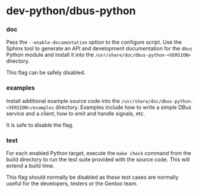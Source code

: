 # dev-python/dbus-python

### doc
Pass the `--enable-documentation` option to the configure script. Use the Sphinx tool to generate an API and development documentation for the `dbus` Python module and install it into the `/usr/share/doc/dbus-python-<VERSION>` directory.

This flag can be safely disabled.

### examples
Install additional example source code into the `/usr/share/doc/dbus-python-<VERSION>/examples` directory. Examples include how to write a simple DBus service and a client, how to emit and handle signals, etc.

It is safe to disable the flag.

### test
For each enabled Python target, execute the `make check` command from the build directory to run the test suite provided with the source code. This will extend a build time.

This flag should normally be disabled as these test cases are normally useful for the developers, testers or the Gentoo team.
